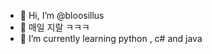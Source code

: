 - 👋 Hi, I’m @bloosillus
- 👀 매일 지랄 ㅋㅋㅋ
- 🌱 I’m currently learning python , c# and java


<!---
Bloosillus/Bloosillus is a ✨ special ✨ repository because its `README.md` (this file) appears on your GitHub profile.
You can click the Preview link to take a look at your changes.
--->
